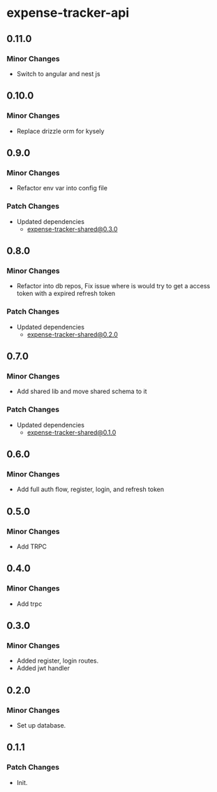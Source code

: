 # expense-tracker-api

## 0.11.0

### Minor Changes

- Switch to angular and nest js

## 0.10.0

### Minor Changes

- Replace drizzle orm for kysely

## 0.9.0

### Minor Changes

- Refactor env var into config file

### Patch Changes

- Updated dependencies
  - expense-tracker-shared@0.3.0

## 0.8.0

### Minor Changes

- Refactor into db repos, Fix issue where is would try to get a access token with a expired refresh token

### Patch Changes

- Updated dependencies
  - expense-tracker-shared@0.2.0

## 0.7.0

### Minor Changes

- Add shared lib and move shared schema to it

### Patch Changes

- Updated dependencies
  - expense-tracker-shared@0.1.0

## 0.6.0

### Minor Changes

- Add full auth flow, register, login, and refresh token

## 0.5.0

### Minor Changes

- Add TRPC

## 0.4.0

### Minor Changes

- Add trpc

## 0.3.0

### Minor Changes

- Added register, login routes.
- Added jwt handler

## 0.2.0

### Minor Changes

- Set up database.

## 0.1.1

### Patch Changes

- Init.
